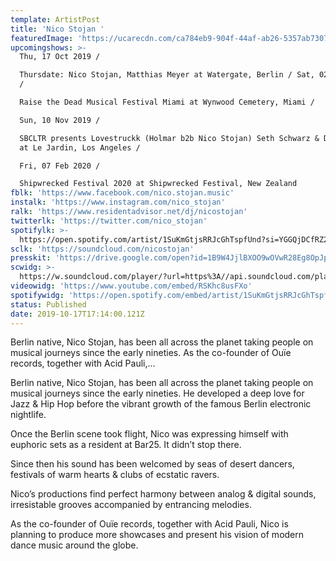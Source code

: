 ```yaml
---
template: ArtistPost
title: 'Nico Stojan '
featuredImage: 'https://ucarecdn.com/ca784eb9-904f-44af-ab26-5357ab730729/'
upcomingshows: >-
  Thu, 17 Oct 2019 /

  Thursdate: Nico Stojan, Matthias Meyer at Watergate, Berlin / Sat, 02 Nov 2019
  /

  Raise the Dead Musical Festival Miami at Wynwood Cemetery, Miami /

  Sun, 10 Nov 2019 /

  SBCLTR presents Lovestruckk (Holmar b2b Nico Stojan) Seth Schwarz & Dead Tones
  at Le Jardin, Los Angeles /

  Fri, 07 Feb 2020 /

  Shipwrecked Festival 2020 at Shipwrecked Festival, New Zealand
fblk: 'https://www.facebook.com/nico.stojan.music'
instalk: 'https://www.instagram.com/nico_stojan'
ralk: 'https://www.residentadvisor.net/dj/nicostojan'
twitterlk: 'https://twitter.com/nico_stojan'
spotifylk: >-
  https://open.spotify.com/artist/1SuKmGtjsRRJcGhTspfUnd?si=YGGQjDCfRZ2F3HQBncC43g
sclk: 'https://soundcloud.com/nicostojan'
presskit: 'https://drive.google.com/open?id=1B9W4JjlBXOO9wOVwR28Eg8OpJpUsr-FQ'
scwidg: >-
  https://w.soundcloud.com/player/?url=https%3A//api.soundcloud.com/playlists/788030358&color=%23ff5500&auto_play=false&hide_related=false&show_comments=true&show_user=true&show_reposts=false&show_teaser=true&visual=true
videowidg: 'https://www.youtube.com/embed/RSKhc8usFXo'
spotifywidg: 'https://open.spotify.com/embed/artist/1SuKmGtjsRRJcGhTspfUnd'
status: Published
date: 2019-10-17T17:14:00.121Z
---
```

Berlin native, Nico Stojan, has been all across the planet taking people on musical journeys since the early nineties. As the co-founder of Ouïe records, together with Acid Pauli,...



Berlin native, Nico Stojan, has been all across the planet taking people on musical journeys since the early nineties. He developed a deep love for Jazz & Hip Hop before the vibrant growth of the famous Berlin electronic nightlife.

Once the Berlin scene took flight, Nico was expressing himself with euphoric sets as a resident at Bar25. It didn’t stop there.

Since then his sound has been welcomed by seas of desert dancers, festivals of warm hearts & clubs of ecstatic ravers.

Nico’s productions find perfect harmony between analog & digital sounds, irresistable grooves accompanied by entrancing melodies.

As the co-founder of Ouïe records, together with Acid Pauli, Nico is planning to produce more showcases and present his vision of modern dance music around the globe.
